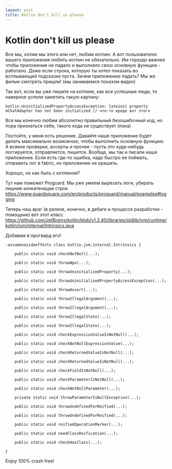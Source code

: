 ```yaml
---
layout: post
title: Kotlin don't kill us please
---
```

# Kotlin don't kill us please

Все мы, хотим мы этого или нет, любим котлин.
А вот пользователю вашего приложения любить котлин не обязательно. 
Им гораздо важнее чтобы приложение не падало и выполняло свою основную функцию - работало.
Даже если строка, которую ты хотел показать во всплывающей подсказке пуста. Зачем приложению падать? Мы же фильм смотреть пришли! (мы занимаемся показом видео)

Так вот, если вы уже пишите на котлине, как все успешные люди, то наверное успели заметить такую картину:
```
kotlin.UninitializedPropertyAccessException: lateinit property mChatAdapter has not been initialized // что-то вроде вот этого 
```
Все мы конечно любим абсолютно правильный безошибочный код, но пора признаться себе, такого кода не существует (пока)

Постойте, у меня есть решение. Давайте наше приложение будет делать максимально возможное, чтобы выполнить основную функцию. А всякие проверки, ассерты и прочее - пусть это куда-нибудь логгируется, отправляется, пишется. 
Вообще, мы так и писали наше приложение. Если есть где-то ошибка, надо быстро ее поймать, отправить лог в fabric, но приложение не крашить.

Хорошо, но как быть с котлином?

Тут нам поможет Proguard. Мы уже умеем вырезать логи, убирать лишние конкатенации строк https://www.guardsquare.com/en/products/proguard/manual/examples#logging

Теперь наш враг (в релизе, конечно, в дебаге и процессе разработки - помощник) вот этот класс https://github.com/JetBrains/kotlin/blob/v1.3.40/libraries/stdlib/jvm/runtime/kotlin/jvm/internal/Intrinsics.java

Добавим в прогвард его!


```
-assumenosideeffects class kotlin.jvm.internal.Intrinsics {

	public static void checkNotNull(...);

	public static void throwNpe(...);

	public static void throwUninitializedProperty(...);

	public static void throwUninitializedPropertyAccessException(...);

	public static void throwAssert(...);

	public static void throwIllegalArgument(...);

	public static void throwIllegalArgument(...);

	public static void throwIllegalState(...);

	public static void throwIllegalState(...);

	public static void checkExpressionValueIsNotNull(...);

	public static void checkNotNullExpressionValue(...);

	public static void checkReturnedValueIsNotNull(...);

	public static void checkReturnedValueIsNotNull(...);

	public static void checkFieldIsNotNull(...);

	public static void checkParameterIsNotNull(...);

	public static void checkNotNullParameter(...);

	private static void throwParameterIsNullException(...);

	public static void throwUndefinedForReified(...);

	public static void throwUndefinedForReified(...);

	public static void reifiedOperationMarker(...);

	public static void needClassReification(...);

	public static void checkHasClass(...);

}
```

Enjoy 100% crash free!
